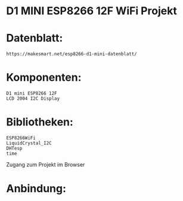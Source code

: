 # D1 MINI ESP8266 12F WiFi Projekt

# Datenblatt:
    https://makesmart.net/esp8266-d1-mini-datenblatt/
 
# Komponenten:
    D1 mini ESP8266 12F
    LCD 2004 I2C Display
  
# Bibliotheken:
    ESP8266WiFi
    LiquidCrystal_I2C
    DHTesp
    time
    
 Zugang zum Projekt im Browser
 
# Anbindung:
    
